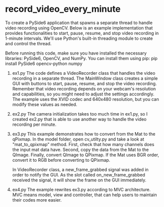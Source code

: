 # record_video_every_minute
To create a PySide6 application that spawns a separate thread to handle video recording using OpenCV. 
Below is an example implementation that provides functionalities to start, pause, resume, and stop video recording in 1-minute intervals. 
We'll use Python's built-in threading module to create and control the thread.

Before running this code, make sure you have installed the necessary libraries: PySide6, OpenCV, and NumPy. 
You can install them using pip:
pip install PySide6 opencv-python numpy

1. ex1.py
    The code defines a VideoRecorder class that handles the video recording in a separate thread. The MainWindow class creates a simple GUI with buttons to start, pause, resume, and stop the video recording.
Remember that video recording depends on your webcam's resolution and capabilities, so you might need to adjust the settings accordingly. 
The example uses the XVID codec and 640x480 resolution, but you can modify these values as needed.

2. ex2.py
    The camera initialization takes too much time in ex1.py, so I created ex2.py that is able to use another way to handle the video recording per minute.

3. ex3.py 
    This example demonstrates how to convert from the Mat to the qPixmap.
In the model folder, open cv_utilty.py and take a look at "mat_to_qpixmap" method.
First, check that how many channels does the input mat data have.
Second, copy the data from the Mat to the QImage.
Finally, convert QImage to QPixmap. If the Mat uses BGR order, convert it to RGB before converting to QPixmap.

    In VideoRecorder class, a new_frame_grabbed signal was added in order to notify the GUI.
As the slot called on_new_frame_grabbed received the signal, it will show the frame
on the GUI immediately. 

4. ex4.py
    The example rewrites ex3.py according to MVC architecture. MVC means model, view and controller, that can help users
to maintain their codes more easier.